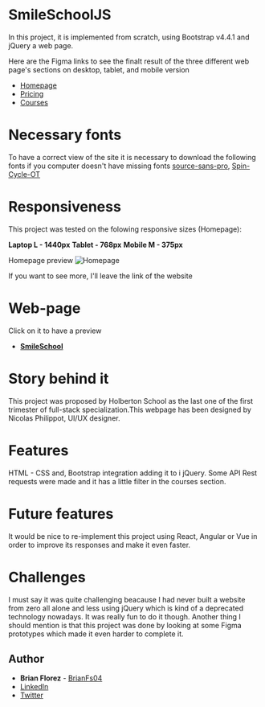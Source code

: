 # SmileSchoolJS

In this project, it is implemented from scratch, using Bootstrap v4.4.1 and
jQuery a web page.

Here are the Figma links to see the finalt result of the three different web
page's sections on desktop, tablet, and mobile version

-   [Homepage](https://www.figma.com/file/bj82pkIeQisNkrEZM2a0Cw/SmileSchool-Homepage)
-   [Pricing](https://www.figma.com/file/ACpRBiYZhhYRyEpx90nWwc/SmileSchool-Pricing)
-   [Courses](https://www.figma.com/file/ixxX9rmPaN5HVzHRcCoeQe/SmileSchool-Courses)

# Necessary fonts

To have a correct view of the site it is necessary to download the following
fonts if you computer doesn't have missing fonts
[source-sans-pro](https://www.fontsquirrel.com/fonts/source-sans-pro),
[Spin-Cycle-OT](https://www.fontsquirrel.com/fonts/Spin-Cycle-OT)

# Responsiveness

This project was tested on the folowing responsive sizes (Homepage):

**Laptop L - 1440px** **Tablet - 768px** **Mobile M - 375px**

Homepage preview ![Homepage](https://i.ibb.co/GF5LWpF/smileschool.png)

If you want to see more, I'll leave the link of the website

# Web-page

Click on it to have a preview

-   [**SmileSchool**](https://smilingschooljs.netlify.app/)

# Story behind it

This project was proposed by Holberton School as the last one of the first
trimester of full-stack specialization.This webpage has been designed by Nicolas
Philippot, UI/UX designer.

# Features

HTML - CSS and, Bootstrap integration adding it to i jQuery. Some API Rest
requests were made and it has a little filter in the courses section.

# Future features

It would be nice to re-implement this project using React, Angular or Vue in
order to improve its responses and make it even faster.

# Challenges

I must say it was quite challenging beacause I had never built a website from
zero all alone and less using jQuery which is kind of a deprecated technology
nowadays. It was really fun to do it though. Another thing I should mention is
that this project was done by looking at some Figma prototypes which made it
even harder to complete it.

## Author

-   **Brian Florez** - [BrianFs04](https://github.com/BrianFs04)
-   [LinkedIn](https://www.linkedin.com/in/brian-florez-1a9ab2197/)
-   [Twitter](https://twitter.com/BrayamFS)
